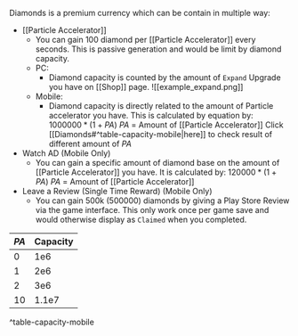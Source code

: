 Diamonds is a premium currency which can be contain in multiple way:
- [[Particle Accelerator]]
	- You can gain 100 diamond per [[Particle Accelerator]] every seconds. This is passive generation and would be limit by diamond capacity.
	- PC:
		- Diamond capacity is counted by the amount of `Expand` Upgrade you have on [[Shop]] page. 
		![[example_expand.png]]
	- Mobile:
		- Diamond capacity is directly related to the amount of Particle accelerator you have. This is calculated by equation by:
			  $1000000*(1+PA)$
			  $PA$ = Amount of [[Particle Accelerator]]
		 Click [[Diamonds#^table-capacity-mobile|here]] to check result of different amount of $PA$
- Watch AD (Mobile Only)
	- You can gain a specific amount of diamond base on the amount of [[Particle Accelerator]] you have. It is calculated by:
		$120000*(1+PA)$
		$PA$ = Amount of [[Particle Accelerator]]
- Leave a Review (Single Time Reward) (Mobile Only)
	- You can gain 500k (500000) diamonds by giving a Play Store Review via the game interface. This only work once per game save and would otherwise display as `Claimed` when you completed.


| $PA$  | Capacity |
| --- | -------- |
| 0   | 1e6      |
| 1   | 2e6      |
| 2   | 3e6      |
| 10  | 1.1e7    |
^table-capacity-mobile

